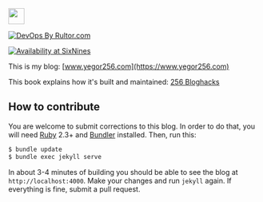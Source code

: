 <img src="https://www.yegor256.com/favicon.ico" width="32px" height="32px" />

[![DevOps By Rultor.com](http://www.rultor.com/b/yegor256/blog)](http://www.rultor.com/p/yegor256/blog)

[![Availability at SixNines](http://www.sixnines.io/b/3ba1652f)](http://www.sixnines.io/h/3ba1652f)

This is my blog: [www.yegor256.com](https://www.yegor256.com)

This book explains how it's built and maintained: [256 Bloghacks](https://www.yegor256.com/256-bloghacks.html)

## How to contribute

You are welcome to submit corrections to this blog. In order to do that,
you will need [Ruby](https://www.ruby-lang.org/en/) 2.3+ and
[Bundler](https://bundler.io/) installed. Then, run this:

```bash
$ bundle update
$ bundle exec jekyll serve
```

In about 3-4 minutes of building you should be able to see the blog
at `http://localhost:4000`. Make your changes and run `jekyll` again. If
everything is fine, submit a pull request.
